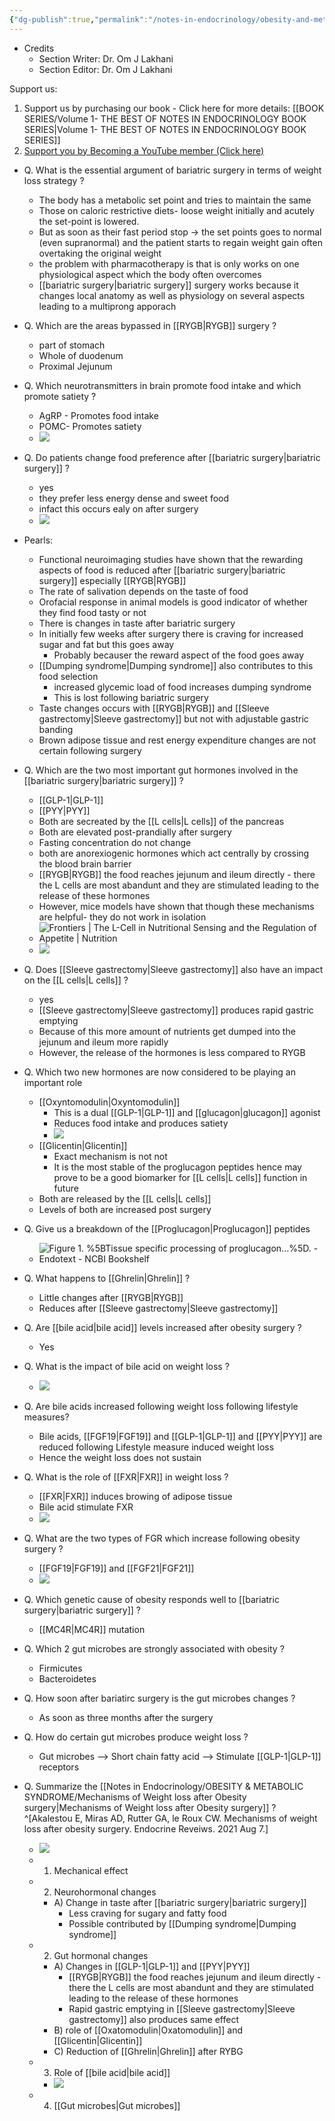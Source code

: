 ```yaml
---
{"dg-publish":true,"permalink":"/notes-in-endocrinology/obesity-and-metabolic-syndrome/mechanisms-of-weight-loss-after-obesity-surgery/"}
---
```



- Credits
	- Section Writer: Dr. Om J Lakhani
	- Section Editor: Dr. Om J Lakhani

Support us:
1. Support us by purchasing our book - Click here for more details: [[BOOK SERIES/Volume 1- THE BEST OF NOTES IN ENDOCRINOLOGY BOOK SERIES\|Volume 1- THE BEST OF NOTES IN ENDOCRINOLOGY BOOK SERIES]]
2. [Support you by Becoming a YouTube member (Click here)](https://www.youtube.com/channel/UC6zQSf7dLDqfQOeM4mNUBTQ/join)
 
 
 - Q. What is the essential argument of bariatric surgery in terms of weight loss strategy  ?
    - The body has a metabolic set point and tries to maintain the same
    - Those on caloric restrictive diets- loose weight initially and acutely the set-point is lowered. 
    - But as soon as their fast period stop → the set points goes to normal (even supranormal) and the patient starts to regain weight gain often overtaking the original weight
    - the problem with pharmacotherapy is that is only works on one physiological aspect which the body often overcomes 
    - [[bariatric surgery\|bariatric surgery]] surgery works because it changes local anatomy as well as physiology on several aspects leading to a multiprong apporach 

- Q. Which are the areas bypassed in [[RYGB\|RYGB]] surgery ?
    - part of stomach
    - Whole of duodenum
    - Proximal Jejunum
- Q. Which neurotransmitters in brain promote food intake and which promote satiety ?
    - AgRP - Promotes food intake
    - POMC- Promotes satiety
    - ![](https://firebasestorage.googleapis.com/v0/b/firescript-577a2.appspot.com/o/imgs%2Fapp%2FMedical_learning%2Fu-mOK2Q4iC.png?alt=media&token=04cc61b9-8e77-4218-a1b2-f0750b1c4548)

- Q. Do patients change food preference after [[bariatric surgery\|bariatric surgery]] ?
    - yes
    - they prefer less energy dense and sweet food
    - infact this occurs ealy on after surgery
    - ![](https://firebasestorage.googleapis.com/v0/b/firescript-577a2.appspot.com/o/imgs%2Fapp%2FMedical_learning%2F-aSJ7RAtBG.png?alt=media&token=4d36804d-6797-4569-8cef-5a7b13c72ebb)
- Pearls:
    - Functional neuroimaging studies have shown that the rewarding aspects of food is reduced after [[bariatric surgery\|bariatric surgery]] especially [[RYGB\|RYGB]]
    - The rate of salivation depends on the taste of food
    - Orofacial response in animal models is good indicator of whether they find food tasty or not
    - There is changes in taste after bariatric surgery
    - In initially few weeks after surgery there is craving for increased sugar and fat but this goes away 
        - Probably becauser the reward aspect of the food goes away 
    - [[Dumping syndrome\|Dumping syndrome]] also contributes to this food selection
        - increased glycemic load of food increases dumping syndrome
        - This is lost following bariatric surgery 
    - Taste changes occurs with [[RYGB\|RYGB]] and [[Sleeve gastrectomy\|Sleeve gastrectomy]] but not with adjustable gastric banding
    - Brown adipose tissue and rest energy expenditure changes are not certain following surgery
- Q. Which are the two most important gut hormones involved in the [[bariatric surgery\|bariatric surgery]] ?
    - [[GLP-1\|GLP-1]]
    - [[PYY\|PYY]]
    - Both are secreated by the [[L cells\|L cells]] of the pancreas
    - Both are elevated post-prandially after surgery
    - Fasting concentration do not change
    - both are anorexiogenic hormones which act centrally by crossing the blood brain barrier
    - [[RYGB\|RYGB]] the food reaches jejunum and ileum directly - there the L cells are most abandunt and they are stimulated leading to the release of these hormones
    - However, mice models have shown that though these mechanisms are helpful- they do not work in isolation 
    - ![Frontiers | The L-Cell in Nutritional Sensing and the Regulation of  Appetite | Nutrition](https://www.frontiersin.org/files/Articles/147179/fnut-02-00023-HTML/image_m/fnut-02-00023-g002.jpg)
    - ![](https://www.researchgate.net/profile/Emma-Wall-3/publication/304631735/figure/fig1/AS:387720040992768@1469451069144/Effects-of-glucagon-like-peptide-2-GLP-2-produced-by-endocrine-L-cells-and-its_W640.jpg)
- Q. Does [[Sleeve gastrectomy\|Sleeve gastrectomy]] also have an impact on the [[L cells\|L cells]] ?
    - yes
    - [[Sleeve gastrectomy\|Sleeve gastrectomy]] produces rapid gastric emptying
    - Because of this more amount of nutrients get dumped into the jejunum and ileum more rapidly
    - However, the release of the hormones is less compared to RYGB
- Q. Which two new hormones are now considered to be playing an important role
    - [[Oxyntomodulin\|Oxyntomodulin]]
        - This is a dual [[GLP-1\|GLP-1]] and [[glucagon\|glucagon]] agonist
        - Reduces food intake and produces satiety
        - ![](https://ars.els-cdn.com/content/image/1-s2.0-S2212877813001294-gr2.jpg)
    - [[Glicentin\|Glicentin]]
        - Exact mechanism is not not
        - It is the most stable of the proglucagon peptides hence may prove to be a good biomarker for [[L cells\|L cells]] function in future
    - Both are released by the [[L cells\|L cells]]
    - Levels of both are increased post surgery 
- Q. Give us a breakdown of the [[Proglucagon\|Proglucagon]] peptides 
    - ![Figure 1. %5BTissue specific processing of proglucagon...%5D. - Endotext - NCBI  Bookshelf](https://www.ncbi.nlm.nih.gov/books/NBK279127/bin/glucagon-physiology-Image001.jpg)
- Q. What happens to [[Ghrelin\|Ghrelin]] ?
    - Little changes after [[RYGB\|RYGB]]
    - Reduces after [[Sleeve gastrectomy\|Sleeve gastrectomy]]
- Q. Are [[bile acid\|bile acid]] levels increased after obesity surgery ?
    - Yes
- Q. What is the impact of bile acid on weight loss ?
    - ![](https://firebasestorage.googleapis.com/v0/b/firescript-577a2.appspot.com/o/imgs%2Fapp%2FMedical_learning%2FylppFnEH3B.jpeg?alt=media&token=de1239f5-da66-4bf6-ab37-28d1a3dd2700)
- Q. Are bile acids increased following weight loss following lifestyle measures?
    - Bile acids, [[FGF19\|FGF19]] and [[GLP-1\|GLP-1]] and [[PYY\|PYY]] are reduced following Lifestyle measure induced weight loss
    - Hence the weight loss does not sustain
- Q. What is the role of [[FXR\|FXR]] in weight loss ?
    - [[FXR\|FXR]] induces browing of adipose tissue
    - Bile acid stimulate FXR 
    - ![](https://firebasestorage.googleapis.com/v0/b/firescript-577a2.appspot.com/o/imgs%2Fapp%2FMedical_learning%2FCbIwdWFCt0.png?alt=media&token=48c68cbd-7dfa-4c66-a64f-d63e1c565a9c)
- Q. What are the two types of FGR which increase following obesity surgery ?
    - [[FGF19\|FGF19]] and [[FGF21\|FGF21]]
    - ![](https://firebasestorage.googleapis.com/v0/b/firescript-577a2.appspot.com/o/imgs%2Fapp%2FMedical_learning%2FgB4WuIKM8m.jpeg?alt=media&token=5a3d8255-16ea-42d9-96d5-6943a841efaa)
- Q. Which genetic cause of obesity responds well to [[bariatric surgery\|bariatric surgery]] ?
    - [[MC4R\|MC4R]] mutation
- Q. Which 2 gut microbes are strongly associated with obesity ?
    - Firmicutes
    - Bacteroidetes
- Q. How soon after bariatirc surgery is the gut microbes changes ?
    - As soon as three months after the surgery 
- Q. How do certain gut microbes produce weight loss ?
    - Gut microbes --> Short chain fatty acid --> Stimulate [[GLP-1\|GLP-1]] receptors 


- Q. Summarize the [[Notes in Endocrinology/OBESITY & METABOLIC SYNDROME/Mechanisms of Weight loss after Obesity surgery\|Mechanisms of Weight loss after Obesity surgery]] ?  ^[Akalestou E, Miras AD, Rutter GA, le Roux CW. Mechanisms of weight loss after obesity surgery. Endocrine Reveiws. 2021 Aug 7.]
    - ![](https://firebasestorage.googleapis.com/v0/b/firescript-577a2.appspot.com/o/imgs%2Fapp%2FMedical_learning%2FfaT_CcYBhY.png?alt=media&token=d491e772-dbc2-4fd4-a074-b8193ea81dc2)
    - 1. Mechanical effect
    - 2. Neurohormonal changes
        - A) Change in taste after [[bariatric surgery\|bariatric surgery]]
            - Less craving for sugary and fatty food
            - Possible contributed by [[Dumping syndrome\|Dumping syndrome]] 
    - 2. Gut hormonal changes
        - A) Changes in [[GLP-1\|GLP-1]] and [[PYY\|PYY]]
            - [[RYGB\|RYGB]] the food reaches jejunum and ileum directly - there the L cells are most abandunt and they are stimulated leading to the release of these hormones
            - Rapid gastric emptying in [[Sleeve gastrectomy\|Sleeve gastrectomy]] also produces same effect 
        - B) role of [[Oxatomodulin\|Oxatomodulin]] and [[Glicentin\|Glicentin]]
        - C) Reduction of [[Ghrelin\|Ghrelin]] after RYBG
    - 3. Role of [[bile acid\|bile acid]]
        - ![](https://firebasestorage.googleapis.com/v0/b/firescript-577a2.appspot.com/o/imgs%2Fapp%2FMedical_learning%2FylppFnEH3B.jpeg?alt=media&token=de1239f5-da66-4bf6-ab37-28d1a3dd2700)
    - 4. [[Gut microbes\|Gut microbes]]

